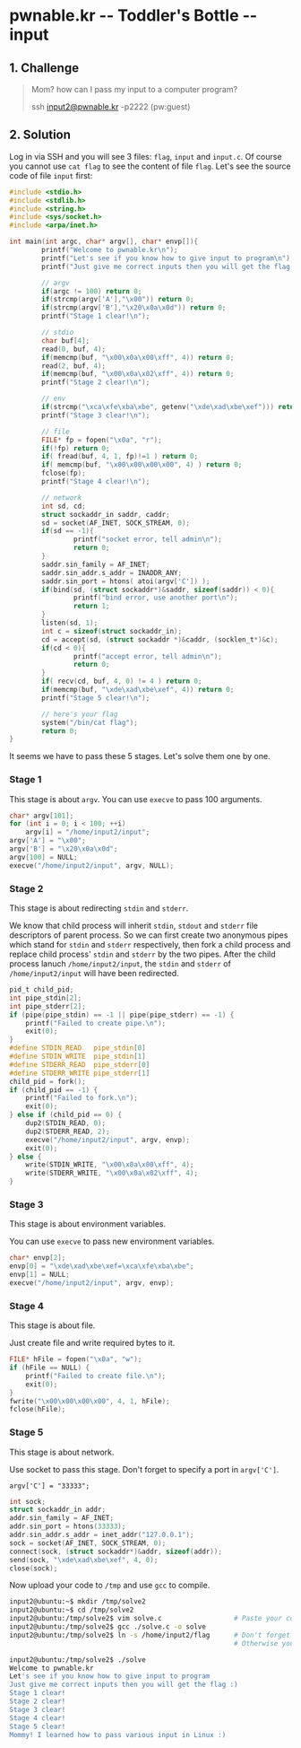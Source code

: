 # pwnable.kr -- Toddler's Bottle -- input

## 1. Challenge

> Mom? how can I pass my input to a computer program?  
>   
> ssh input2@pwnable.kr -p2222 (pw:guest)  

## 2. Solution

Log in via SSH and you will see 3 files: `flag`, `input` and `input.c`. Of course you cannot use `cat flag` to see the content of file `flag`. Let's see the source code of file `input` first:

```c
#include <stdio.h>
#include <stdlib.h>
#include <string.h>
#include <sys/socket.h>
#include <arpa/inet.h>

int main(int argc, char* argv[], char* envp[]){
        printf("Welcome to pwnable.kr\n");
        printf("Let's see if you know how to give input to program\n");
        printf("Just give me correct inputs then you will get the flag :)\n");

        // argv
        if(argc != 100) return 0;
        if(strcmp(argv['A'],"\x00")) return 0;
        if(strcmp(argv['B'],"\x20\x0a\x0d")) return 0;
        printf("Stage 1 clear!\n");

        // stdio
        char buf[4];
        read(0, buf, 4);
        if(memcmp(buf, "\x00\x0a\x00\xff", 4)) return 0;
        read(2, buf, 4);
        if(memcmp(buf, "\x00\x0a\x02\xff", 4)) return 0;
        printf("Stage 2 clear!\n");

        // env
        if(strcmp("\xca\xfe\xba\xbe", getenv("\xde\xad\xbe\xef"))) return 0;
        printf("Stage 3 clear!\n");

        // file
        FILE* fp = fopen("\x0a", "r");
        if(!fp) return 0;
        if( fread(buf, 4, 1, fp)!=1 ) return 0;
        if( memcmp(buf, "\x00\x00\x00\x00", 4) ) return 0;
        fclose(fp);
        printf("Stage 4 clear!\n");

        // network
        int sd, cd;
        struct sockaddr_in saddr, caddr;
        sd = socket(AF_INET, SOCK_STREAM, 0);
        if(sd == -1){
                printf("socket error, tell admin\n");
                return 0;
        }
        saddr.sin_family = AF_INET;
        saddr.sin_addr.s_addr = INADDR_ANY;
        saddr.sin_port = htons( atoi(argv['C']) );
        if(bind(sd, (struct sockaddr*)&saddr, sizeof(saddr)) < 0){
                printf("bind error, use another port\n");
                return 1;
        }
        listen(sd, 1);
        int c = sizeof(struct sockaddr_in);
        cd = accept(sd, (struct sockaddr *)&caddr, (socklen_t*)&c);
        if(cd < 0){
                printf("accept error, tell admin\n");
                return 0;
        }
        if( recv(cd, buf, 4, 0) != 4 ) return 0;
        if(memcmp(buf, "\xde\xad\xbe\xef", 4)) return 0;
        printf("Stage 5 clear!\n");

        // here's your flag
        system("/bin/cat flag");
        return 0;
}
```

It seems we have to pass these 5 stages. Let's solve them one by one.

### Stage 1

This stage is about `argv`. You can use `execve` to pass 100 arguments. 

```c
char* argv[101];
for (int i = 0; i < 100; ++i)
    argv[i] = "/home/input2/input";
argv['A'] = "\x00";
argv['B'] = "\x20\x0a\x0d";
argv[100] = NULL;
execve("/home/input2/input", argv, NULL);
```

### Stage 2

This stage is about redirecting `stdin` and `stderr`. 

We know that child process will inherit `stdin`, `stdout` and `stderr` file descriptors of parent process. So we can first create two anonymous pipes which stand for `stdin` and `stderr` respectively, then fork a child process and replace child process' `stdin` and `stderr` by the two pipes. After the child process lanuch `/home/input2/input`, the `stdin` and `stderr` of `/home/input2/input` will have been redirected.

```c
pid_t child_pid;
int pipe_stdin[2];
int pipe_stderr[2];
if (pipe(pipe_stdin) == -1 || pipe(pipe_stderr) == -1) {
    printf("Failed to create pipe.\n");
    exit(0);
}
#define STDIN_READ   pipe_stdin[0]
#define STDIN_WRITE  pipe_stdin[1]
#define STDERR_READ  pipe_stderr[0]
#define STDERR_WRITE pipe_stderr[1]
child_pid = fork();
if (child_pid == -1) {
    printf("Failed to fork.\n");
    exit(0);
} else if (child_pid == 0) {
    dup2(STDIN_READ, 0);
    dup2(STDERR_READ, 2);
    execve("/home/input2/input", argv, envp);
    exit(0);
} else {
    write(STDIN_WRITE, "\x00\x0a\x00\xff", 4);
    write(STDERR_WRITE, "\x00\x0a\x02\xff", 4);
}
```

### Stage 3

This stage is about environment variables.

You can use `execve` to pass new environment variables.

```c
char* envp[2];
envp[0] = "\xde\xad\xbe\xef=\xca\xfe\xba\xbe";
envp[1] = NULL;
execve("/home/input2/input", argv, envp);
```

### Stage 4

This stage is about file.

Just create file and write required bytes to it.

```c
FILE* hFile = fopen("\x0a", "w");
if (hFile == NULL) {
    printf("Failed to create file.\n");
    exit(0);
}
fwrite("\x00\x00\x00\x00", 4, 1, hFile);
fclose(hFile);
```

### Stage 5

This stage is about network.

Use socket to pass this stage. Don't forget to specify a port in `argv['C']`.

```
argv['C'] = "33333";
```

```c
int sock;
struct sockaddr_in addr;
addr.sin_family = AF_INET;
addr.sin_port = htons(33333);
addr.sin_addr.s_addr = inet_addr("127.0.0.1");
sock = socket(AF_INET, SOCK_STREAM, 0);
connect(sock, (struct sockaddr*)&addr, sizeof(addr));
send(sock, "\xde\xad\xbe\xef", 4, 0);
close(sock);
```

Now upload your code to `/tmp` and use `gcc` to compile.

```bash
input2@ubuntu:~$ mkdir /tmp/solve2
input2@ubuntu:~$ cd /tmp/solve2
input2@ubuntu:/tmp/solve2$ vim solve.c                  # Paste your code in vim
input2@ubuntu:/tmp/solve2$ gcc ./solve.c -o solve
input2@ubuntu:/tmp/solve2$ ln -s /home/input2/flag      # Don't forget to create a symbol link to /home/input2/flag.
                                                        # Otherwise you will get nothing.

input2@ubuntu:/tmp/solve2$ ./solve
Welcome to pwnable.kr
Let's see if you know how to give input to program
Just give me correct inputs then you will get the flag :)
Stage 1 clear!
Stage 2 clear!
Stage 3 clear!
Stage 4 clear!
Stage 5 clear!
Mommy! I learned how to pass various input in Linux :)
```
